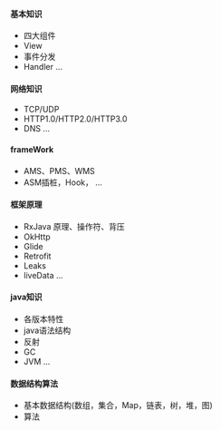 #### 基本知识
* 四大组件
* View
* 事件分发
* Handler
...

#### 网络知识
* TCP/UDP
* HTTP1.0/HTTP2.0/HTTP3.0
* DNS
... 

#### frameWork
* AMS、PMS、WMS
* ASM插桩，Hook，
...

#### 框架原理
* RxJava 原理、操作符、背压
* OkHttp
* Glide
* Retrofit
* Leaks
* liveData
...


#### java知识
* 各版本特性
* java语法结构
* 反射
* GC
* JVM
...

#### 数据结构算法
* 基本数据结构(数组，集合，Map，链表，树，堆，图)
* 算法

